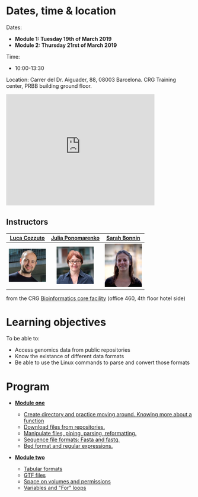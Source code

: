 # Dates, time & location

Dates:
* **Module 1: Tuesday 19th of March 2019**
* **Module 2: Thursday 21rst of March 2019**

Time:
* 10:00-13:30 

Location:
Carrer del Dr. Aiguader, 88, 08003 Barcelona.
CRG Training center, PRBB building ground floor. 

<iframe src="https://www.google.com/maps/embed?pb=!1m14!1m8!1m3!1d11973.94726186489!2d2.1942455!3d41.3852331!3m2!1i1024!2i768!4f13.1!3m3!1m2!1s0x0%3A0x81e449abea5aae0e!2sPRBB+Parc+de+Recerca+Biom%C3%A8dica+de+Barcelona!5e0!3m2!1sit!2ses!4v1551808726678" width="400" height="300" frameborder="0" style="border:0" allowfullscreen></iframe>

## Instructors

|[Luca Cozzuto](mailto:luca.cozzuto@crg.eu)| [Julia Ponomarenko](mailto:julia.ponomarenko@crg.eu)  | [Sarah Bonnin](mailto:sarah.bonnin@crg.eu) |
| :---:  | :---:  | :---:  |
|<a href="https://biocore.crg.eu/wiki/User:Lcozzuto"><img src="pics/lcozzuto.jpg" width="100"/> </a> |<a href="https://biocore.crg.eu/wiki/User:Jponomarenko"><img src="pics/ponomarenko.JPG" width="100"/> </a> |<a href="https://biocore.crg.eu/wiki/User:SBonnin"><img src="pics/sbonnin.jpg" width="100"/></a> | 


from the CRG [Bioinformatics core facility](https://biocore.crg.eu/) (office 460, 4th floor hotel side)

# Learning objectives
To be able to:
* Access genomics data from public repositories
* Know the existance of different data formats
* Be able to use the Linux commands to parse and convert those formats

# Program
* [**Module one**](https://biocorecrg.github.io/advanced_linux_2019/Module1)
	* [Create directory and practice moving around. Knowing more about a function](https://biocorecrg.github.io/advanced_linux_2019/Module1)
	* [Download files from repositories.](https://biocorecrg.github.io/advanced_linux_2019/download)
	* [Manipulate files, piping, parsing, reformatting.](https://biocorecrg.github.io/advanced_linux_2019/parsing)
	* [Sequence file formats: Fasta and fastq.](https://biocorecrg.github.io/advanced_linux_2019/bioformat)
	* [Bed format and regular expressions.](https://biocorecrg.github.io/advanced_linux_2019/regex)

* [**Module two**](https://biocorecrg.github.io/advanced_linux_2019/Module2)
	* [Tabular formats](https://biocorecrg.github.io/advanced_linux_2019/Module2)
	* [GTF files](https://biocorecrg.github.io/advanced_linux_2019/gtf_format)
	* [Space on volumes and permissions](https://biocorecrg.github.io/advanced_linux_2019/space_perm)
	* [Variables and "For" loops](https://biocorecrg.github.io/advanced_linux_2019/var_for)
